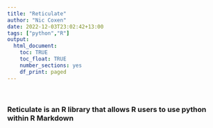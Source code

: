```yaml
---
title: "Reticulate"
author: "Nic Coxen"
date: 2022-12-03T23:02:42+13:00
tags: ["python","R"]
output: 
  html_document:
    toc: TRUE
    toc_float: TRUE
    number_sections: yes
    df_print: paged 
---
```


<style type="text/css">

.tocify {
width: 100%;
color: #233142;
max-height: 100%;
overflow: auto;
top:100px;
border-radius:10px;
border-color: steelblue;
}
.list-group-item.active, .list-group-item.active:focus, .list-group-item.active:hover {
    z-index: 2;
    color: darkcyan;
    background-color: #c5d4ed;
    }
ul li:hover{
  display: flex;
  color: #6495ED;
}
/* Just some css for toc styling */
</style>
<br>


<h3>Reticulate is an R library that allows R users to use python within R Markdown</h3>

<br>


